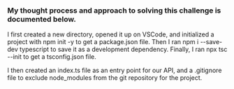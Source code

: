 ### My thought process and approach to solving this challenge is documented below.

I first created a new directory, opened it up on VSCode, and initialized a project with npm init -y to get a package.json file.
Then I ran npm i --save-dev typescript to save it as a development dependency.
Finally, I ran npx tsc --init to get a tsconfig.json file.

I then created an index.ts file as an entry point for our API, and a .gitignore file to exclude node_modules from the git repository for the project.

